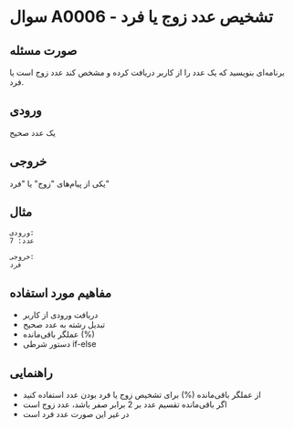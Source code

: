 # سوال A0006 - تشخیص عدد زوج یا فرد

## صورت مسئله
برنامه‌ای بنویسید که یک عدد را از کاربر دریافت کرده و مشخص کند عدد زوج است یا فرد.

## ورودی
یک عدد صحیح

## خروجی
یکی از پیام‌های "زوج" یا "فرد"

## مثال
```
ورودی:
عدد: 7

خروجی:
فرد
```

## مفاهیم مورد استفاده
- دریافت ورودی از کاربر
- تبدیل رشته به عدد صحیح
- عملگر باقی‌مانده (%)
- دستور شرطی if-else

## راهنمایی
- از عملگر باقی‌مانده (%) برای تشخیص زوج یا فرد بودن عدد استفاده کنید
- اگر باقی‌مانده تقسیم عدد بر 2 برابر صفر باشد، عدد زوج است
- در غیر این صورت عدد فرد است